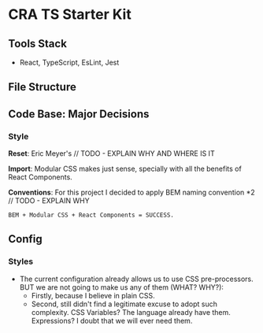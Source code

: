 # CRA TS Starter Kit

## Tools Stack

- React, TypeScript, EsLint, Jest

## File Structure

## Code Base: Major Decisions

### Style

**Reset**: Eric Meyer's // TODO - EXPLAIN WHY AND WHERE IS IT

**Import**: Modular CSS makes just sense, specially with all the benefits of React Components.

**Conventions**: For this project I decided to apply BEM naming convention \*2 // TODO - EXPLAIN WHY

```
BEM + Modular CSS + React Components = SUCCESS.
```

## Config

### Styles

- The current configuration already allows us to use CSS pre-processors. BUT we are not going to make us any of them (WHAT? WHY?):
  - Firstly, because I believe in plain CSS.
  - Second, still didn't find a legitimate excuse to adopt such complexity. CSS Variables? The language already have them. Expressions? I doubt that we will ever need them.
